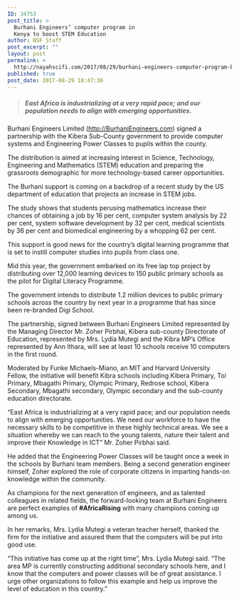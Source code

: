 ```yaml
---
ID: 34753
post_title: >
  Burhani Engineers’ computer program in
  Kenya to boost STEM Education
author: NSF Staff
post_excerpt: ""
layout: post
permalink: >
  http://nayahscifi.com/2017/08/29/burhani-engineers-computer-program-kenya-boost-stem-education/
published: true
post_date: 2017-08-29 18:47:30
---
```

<blockquote>
<h5>East Africa is industrializing at a very rapid pace; and our population needs to align with emerging opportunities.</h5>
</blockquote>
Burhani Engineers Limited (<a href="http://burhaniengineers.com/" target="_blank" rel="nofollow noopener">http://BurhaniEngineers.com</a>) signed a partnership with the Kibera Sub-County government to provide computer systems and Engineering Power Classes to pupils within the county.

The distribution is aimed at increasing interest in Science, Technology, Engineering and Mathematics (STEM) education and preparing the grassroots demographic for more technology-based career opportunities.

The Burhani support is coming on a backdrop of a recent study by the US department of education that projects an increase in STEM jobs.

The study shows that students perusing mathematics increase their chances of obtaining a job by 16 per cent, computer system analysis by 22 per cent, system software development by 32 per cent, medical scientists by 36 per cent and biomedical engineering by a whopping 62 per cent.

This support is good news for the country’s digital learning programme that is set to instill computer studies into pupils from class one.

Mid this year, the government embarked on its free lap top project by distributing over 12,000 learning devices to 150 public primary schools as the pilot for Digital Literacy Programme.

The government intends to distribute 1.2 million devices to public primary schools across the country by next year in a programme that has since been re-branded Digi School.

The partnership, signed between Burhani Engineers Limited represented by the Managing Director Mr. Zoher Pirbhai, Kibera sub-county Directorate of Education, represented by Mrs. Lydia Mutegi and the Kibra MP’s Office represented by Ann Ithara, will see at least 10 schools receive 10 computers in the first round.

Moderated by Funke Michaels-Miano, an MIT and Harvard University Fellow, the initiative will benefit Kibra schools including Kibera Primary, Toi Primary, Mbagathi Primary, Olympic Primary, Redrose school, Kibera Secondary, Mbagathi secondary, Olympic secondary and the sub-county education directorate.

“East Africa is industrializing at a very rapid pace; and our population needs to align with emerging opportunities. We need our workforce to have the necessary skills to be competitive in these highly technical areas. We see a situation whereby we can reach to the young talents, nature their talent and improve their Knowledge in ICT” Mr. Zoher Pirbhai said.

He added that the Engineering Power Classes will be taught once a week in the schools by Burhani team members. Being a second generation engineer himself, Zoher explored the role of corporate citizens in imparting hands-on knowledge within the community.

As champions for the next generation of engineers, and as talented colleagues in related fields, the forward-looking team at Burhani Engineers are perfect examples of <strong>#AfricaRising</strong> with many champions coming up among us.

In her remarks, Mrs. Lydia Mutegi a veteran teacher herself, thanked the firm for the initiative and assured them that the computers will be put into good use.

“This initiative has come up at the right time”, Mrs. Lydia Mutegi said. “The area MP is currently constructing additional secondary schools here, and I know that the computers and power classes will be of great assistance. I urge other organizations to follow this example and help us improve the level of education in this country.”

&nbsp;

&nbsp;

&nbsp;